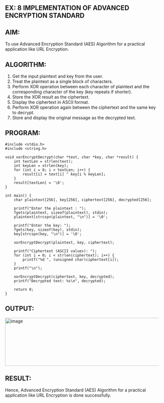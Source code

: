 ## EX: 8 IMPLEMENTATION OF ADVANCED ENCRYPTION STANDARD

## AIM:
To use Advanced Encryption Standard (AES) Algorithm for a practical application like URL Encryption.

## ALGORITHM:
1.	Get the input plaintext and key from the user.
2.	Treat the plaintext as a single block of characters.
3.	Perform XOR operation between each character of plaintext and the corresponding character of the key (key repeats if shorter).
4.	Store the XOR result as the ciphertext.
5.	Display the ciphertext in ASCII format.
6.	Perform XOR operation again between the ciphertext and the same key to decrypt.
7.	Store and display the original message as the decrypted text.

## PROGRAM:

```
#include <stdio.h>
#include <string.h>

void xorEncryptDecrypt(char *text, char *key, char *result) {
    int textLen = strlen(text);
    int keyLen = strlen(key);
    for (int i = 0; i < textLen; i++) {
        result[i] = text[i] ^ key[i % keyLen];
    }
    result[textLen] = '\0';
}

int main() {
    char plaintext[256], key[256], ciphertext[256], decrypted[256];

    printf("Enter the plaintext : ");
    fgets(plaintext, sizeof(plaintext), stdin);
    plaintext[strcspn(plaintext, "\n")] = '\0';

    printf("Enter the key: ");
    fgets(key, sizeof(key), stdin);
    key[strcspn(key, "\n")] = '\0';

    xorEncryptDecrypt(plaintext, key, ciphertext);

    printf("Ciphertext (ASCII values): ");
    for (int i = 0; i < strlen(ciphertext); i++) {
        printf("%d ", (unsigned char)ciphertext[i]);
    }
    printf("\n");

    xorEncryptDecrypt(ciphertext, key, decrypted);
    printf("Decrypted text: %s\n", decrypted);

    return 0;
}

```
## OUTPUT:

<img width="831" height="157" alt="image" src="https://github.com/user-attachments/assets/35903244-7408-453f-aa18-242f17131b6e" />

## RESULT:
Hence, Advanced Encryption Standard (AES) Algorithm for a practical application like URL Encryption is done successfully.
